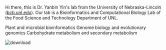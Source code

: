 Hi there, this is Dr. Yanbin Yin's lab from the University of Nebraska-Lincoln ([bcb.unl.edu](https://bcb.unl.edu/)).
Our lab is a Bioinformatics and Computational Biology Lab of the Food Science and Technology Department of UNL.

Plant and microbial bioinformatics
Genome biology and evolutionary genomics
Carbohydrate metabolism and secondary metabolism


![download](https://github.com/user-attachments/assets/0d9b90e2-d149-4bb0-aa0e-0604933e2c35)
